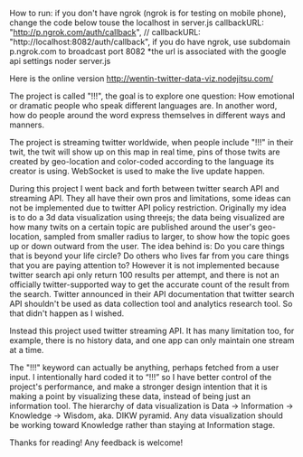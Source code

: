 How to run:
if you don't have ngrok (ngrok is for testing on mobile phone), change the code below touse the localhost in server.js
    callbackURL: "http://p.ngrok.com/auth/callback",
    // callbackURL: "http://localhost:8082/auth/callback",
if you do have ngrok, use subdomain p.ngrok.com to broadcast port 8082
*the url is associated with the google api settings
noder server.js

Here is the online version
http://wentin-twitter-data-viz.nodejitsu.com/

The project is called "!!!", the goal is to explore one question:
How emotional or dramatic people who speak different languages are. In another word, how do people around the word express themselves in different ways and manners.

The project is streaming twitter worldwide, when people include "!!!" in their twit, the twit will show up on this map in real time, pins of those twits are created by geo-location and color-coded according to the language its creator is using. WebSocket is used to make the live update happen.

During this project I went back and forth between twitter search API and streaming API. They all have their own pros and limitations, some ideas can not be implemented due to twitter API policy restriction. Originally my idea is to do a 3d data visualization using threejs; the data being visualized are how many twits on a certain topic are published around the user's geo-location, sampled from smaller radius to larger, to show how the topic goes up or down outward from the user. The idea behind is:
Do you care things that is beyond your life circle? Do others who lives far from you care things that you are paying attention to?
However it is not implemented because twitter search api only return 100 results per attempt, and there is not an officially twitter-supported way to get the accurate count of the result from the search. Twitter announced in their API documentation that twitter search API shouldn't be used as data collection tool and analytics research tool. So that didn't happen as I wished. 

Instead this project used twitter streaming API. It has many limitation too, for example, there is no history data, and one app can only maintain one stream at a time.

The "!!!" keyword can actually be anything, perhaps fetched from a user input. I intentionally hard coded it to “!!!” so I have better control of the project's performance,  and make a stronger design intention that it is making a point by visualizing these data, instead of being just an information tool. The hierarchy of data visualization is Data -> Information -> Knowledge -> Wisdom, aka. DIKW pyramid. Any data visualization should be working toward Knowledge rather than staying at Information stage.

Thanks for reading! Any feedback is welcome!

